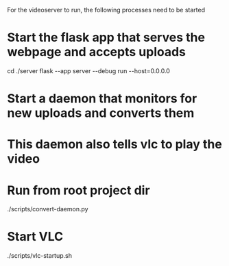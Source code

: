 For the videoserver to run, the following processes need to be started

# Start the flask app that serves the webpage and accepts uploads
cd ./server
flask --app server --debug run --host=0.0.0.0

# Start a daemon that monitors for new uploads and converts them
# This daemon also tells vlc to play the video
# Run from root project dir
./scripts/convert-daemon.py

# Start VLC
./scripts/vlc-startup.sh
